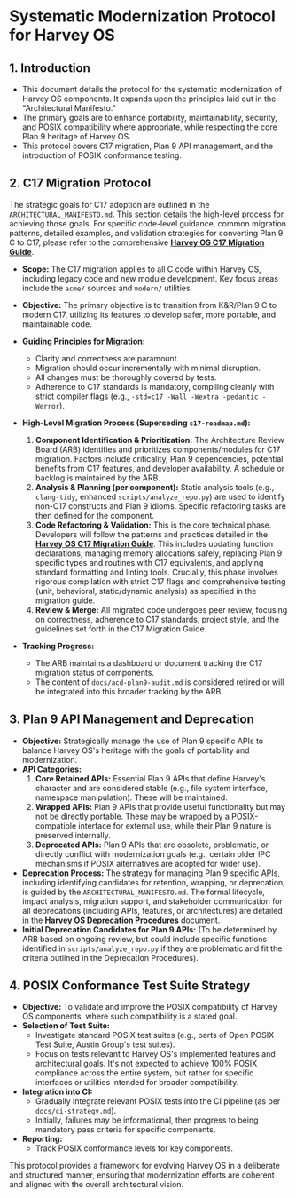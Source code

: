 # Systematic Modernization Protocol for Harvey OS

## 1. Introduction

*   This document details the protocol for the systematic modernization of Harvey OS components. It expands upon the principles laid out in the "Architectural Manifesto."
*   The primary goals are to enhance portability, maintainability, security, and POSIX compatibility where appropriate, while respecting the core Plan 9 heritage of Harvey OS.
*   This protocol covers C17 migration, Plan 9 API management, and the introduction of POSIX conformance testing.

## 2. C17 Migration Protocol

The strategic goals for C17 adoption are outlined in the `ARCHITECTURAL_MANIFESTO.md`. This section details the high-level process for achieving those goals. For specific code-level guidance, common migration patterns, detailed examples, and validation strategies for converting Plan 9 C to C17, please refer to the comprehensive **[Harvey OS C17 Migration Guide](docs/operations/c17-migration-guide.md)**.

*   **Scope:** The C17 migration applies to all C code within Harvey OS, including legacy code and new module development. Key focus areas include the `acme/` sources and `modern/` utilities.
*   **Objective:** The primary objective is to transition from K&R/Plan 9 C to modern C17, utilizing its features to develop safer, more portable, and maintainable code.
*   **Guiding Principles for Migration:**
    *   Clarity and correctness are paramount.
    *   Migration should occur incrementally with minimal disruption.
    *   All changes must be thoroughly covered by tests.
    *   Adherence to C17 standards is mandatory, compiling cleanly with strict compiler flags (e.g., `-std=c17 -Wall -Wextra -pedantic -Werror`).

*   **High-Level Migration Process (Superseding `c17-roadmap.md`):**
    1.  **Component Identification & Prioritization:** The Architecture Review Board (ARB) identifies and prioritizes components/modules for C17 migration. Factors include criticality, Plan 9 dependencies, potential benefits from C17 features, and developer availability. A schedule or backlog is maintained by the ARB.
    2.  **Analysis & Planning (per component):** Static analysis tools (e.g., `clang-tidy`, enhanced `scripts/analyze_repo.py`) are used to identify non-C17 constructs and Plan 9 idioms. Specific refactoring tasks are then defined for the component.
    3.  **Code Refactoring & Validation:** This is the core technical phase. Developers will follow the patterns and practices detailed in the **[Harvey OS C17 Migration Guide](docs/operations/c17-migration-guide.md)**. This includes updating function declarations, managing memory allocations safely, replacing Plan 9 specific types and routines with C17 equivalents, and applying standard formatting and linting tools. Crucially, this phase involves rigorous compilation with strict C17 flags and comprehensive testing (unit, behavioral, static/dynamic analysis) as specified in the migration guide.
    4.  **Review & Merge:** All migrated code undergoes peer review, focusing on correctness, adherence to C17 standards, project style, and the guidelines set forth in the C17 Migration Guide.

*   **Tracking Progress:**
    *   The ARB maintains a dashboard or document tracking the C17 migration status of components.
    *   The content of `docs/acd-plan9-audit.md` is considered retired or will be integrated into this broader tracking by the ARB.

## 3. Plan 9 API Management and Deprecation

*   **Objective:** Strategically manage the use of Plan 9 specific APIs to balance Harvey OS's heritage with the goals of portability and modernization.
*   **API Categories:**
    1.  **Core Retained APIs:** Essential Plan 9 APIs that define Harvey's character and are considered stable (e.g., file system interface, namespace manipulation). These will be maintained.
    2.  **Wrapped APIs:** Plan 9 APIs that provide useful functionality but may not be directly portable. These may be wrapped by a POSIX-compatible interface for external use, while their Plan 9 nature is preserved internally.
    3.  **Deprecated APIs:** Plan 9 APIs that are obsolete, problematic, or directly conflict with modernization goals (e.g., certain older IPC mechanisms if POSIX alternatives are adopted for wider use).
*   **Deprecation Process:** The strategy for managing Plan 9 specific APIs, including identifying candidates for retention, wrapping, or deprecation, is guided by the `ARCHITECTURAL_MANIFESTO.md`. The formal lifecycle, impact analysis, migration support, and stakeholder communication for all deprecations (including APIs, features, or architectures) are detailed in the **[Harvey OS Deprecation Procedures](docs/operations/deprecation-procedures.md)** document.
*   **Initial Deprecation Candidates for Plan 9 APIs:** (To be determined by ARB based on ongoing review, but could include specific functions identified in `scripts/analyze_repo.py` if they are problematic and fit the criteria outlined in the Deprecation Procedures).

## 4. POSIX Conformance Test Suite Strategy

*   **Objective:** To validate and improve the POSIX compatibility of Harvey OS components, where such compatibility is a stated goal.
*   **Selection of Test Suite:**
    *   Investigate standard POSIX test suites (e.g., parts of Open POSIX Test Suite, Austin Group's test suites).
    *   Focus on tests relevant to Harvey OS's implemented features and architectural goals. It's not expected to achieve 100% POSIX compliance across the entire system, but rather for specific interfaces or utilities intended for broader compatibility.
*   **Integration into CI:**
    *   Gradually integrate relevant POSIX tests into the CI pipeline (as per `docs/ci-strategy.md`).
    *   Initially, failures may be informational, then progress to being mandatory pass criteria for specific components.
*   **Reporting:**
    *   Track POSIX conformance levels for key components.

This protocol provides a framework for evolving Harvey OS in a deliberate and structured manner, ensuring that modernization efforts are coherent and aligned with the overall architectural vision.

